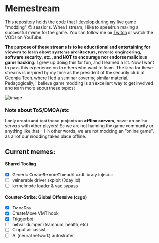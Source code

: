 # Memestream

This repository holds the code that I develop during my live game "modding" 😉 sessions.
When I stream, I like to speedrun making a successful meme for the game.
You can follow me on [Twitch](https://twitch.tv/bigdensity) or watch the VODs on YouTube.

**The purpose of these streams is to be educational and entertaining for viewers to learn about systems architecture, reverse engineering, software security, etc., and NOT to encourage nor endorse malicious game hacking.**
I grew up doing this for fun, and I learned a lot. Now I want to pass this experience on to others who want to learn.
The idea for these streams is inspired by my time as the president of the security club at Georgia Tech, where I led a seminar covering similar material.
Pedagogically, I believe game modding is an excellent way to get involved and learn more about these topics!

![image](https://user-images.githubusercontent.com/14918218/120679456-308aa400-c467-11eb-9fa5-58f3d37d413e.png)

### Note about ToS/DMCA/etc

I only create and test these projects on **offline servers**, never on online servers with other players!
So we are not harming the game community or anything like that :-)
In other words, we are not modding an "online game", as all of our modding takes place offline.

## Current memes:

#### Shared Tooling
  - [x] Generic CreateRemoteThread/LoadLibrary injector
  - [ ] vulnerable driver exploit (0day lol)
  - [ ] kernelmode loader & vac bypass

#### Counter-Strike: Global Offensive (csgo)
  - [x] TraceRay
  - [x] CreateMove VMT hook
  - [x] Triggerbot
  - [ ] netvar dumper (teamnum, health, etc)
  - [ ] CInput aimassist
  - [ ] AI (neural network) autostrafer

